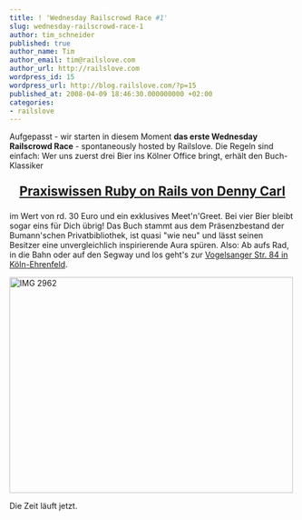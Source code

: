 ```yaml
---
title: ! 'Wednesday Railscrowd Race #1'
slug: wednesday-railscrowd-race-1
author: tim_schneider
published: true
author_name: Tim
author_email: tim@railslove.com
author_url: http://railslove.com
wordpress_id: 15
wordpress_url: http://blog.railslove.com/?p=15
published_at: 2008-04-09 18:46:30.000000000 +02:00
categories:
- railslove
---
```

Aufgepasst - wir starten in diesem Moment <strong>das erste Wednesday Railscrowd Race</strong> - spontaneously hosted by Railslove. Die Regeln sind einfach: Wer uns zuerst drei Bier ins Kölner Office bringt, erhält den Buch-Klassiker

<p style="text-align:center;font-size:1.6em"><strong><a href="http://www.amazon.de/Praxiswissen-Ruby-Rails-oreillys-basics/dp/3897214768/ref=sr_1_2?ie=UTF8&s=books&qid=1207759026&sr=8-2">Praxiswissen Ruby on Rails von Denny Carl</a></strong></p>

im Wert von rd. 30 Euro und ein exklusives Meet'n'Greet. Bei vier Bier bleibt sogar eins für Dich übrig! Das Buch stammt aus dem Präsenzbestand der Bumann'schen Privatbibliothek, ist quasi "wie neu" und lässt seinen Besitzer eine unvergleichlich inspirierende Aura spüren.
Also: Ab aufs Rad, in die Bahn oder auf den Segway und los geht's zur <a href="http://maps.google.de/maps?f=q&hl=de&geocode=&q=Vogelsanger+Str.+84,+K%C3%B6ln-Ehrenfeld&sll=51.20637,6.766465&sspn=0.009814,0.026522&ie=UTF8&z=16&iwloc=addr">Vogelsanger Str. 84 in Köln-Ehrenfeld</a>.

<a href="http://www.ipernity.com/doc/tim/1761069"><img src="http://u1.ipernity.com/u/5/99/47/1656729.14201a9e1.l.jpg" width="500" height="380" alt="IMG 2962" border="0"/></a>

Die Zeit läuft jetzt.
